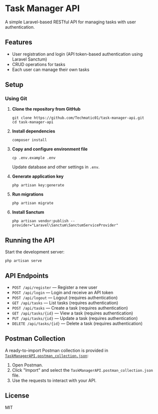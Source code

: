 # Task Manager API

A simple Laravel-based RESTful API for managing tasks with user authentication.

## Features

- User registration and login (API token-based authentication using Laravel Sanctum)
- CRUD operations for tasks
- Each user can manage their own tasks

## Setup

### Using Git

1. **Clone the repository from GitHub**
   ```
   git clone https://github.com/Techmatic01/task-manager-api.git
   cd task-manager-api
   ```

2. **Install dependencies**  
   ```
   composer install
   ```

3. **Copy and configure environment file**  
   ```
   cp .env.example .env
   ```
   Update database and other settings in `.env`.

4. **Generate application key**  
   ```
   php artisan key:generate
   ```

5. **Run migrations**  
   ```
   php artisan migrate
   ```

6. **Install Sanctum**  
   ```
   php artisan vendor:publish --provider="Laravel\Sanctum\SanctumServiceProvider"
   ```

## Running the API

Start the development server:
```
php artisan serve
```

## API Endpoints

- `POST /api/register` — Register a new user
- `POST /api/login` — Login and receive an API token
- `POST /api/logout` — Logout (requires authentication)
- `GET /api/tasks` — List tasks (requires authentication)
- `POST /api/tasks` — Create a task (requires authentication)
- `GET /api/tasks/{id}` — View a task (requires authentication)
- `PUT /api/tasks/{id}` — Update a task (requires authentication)
- `DELETE /api/tasks/{id}` — Delete a task (requires authentication)

## Postman Collection

A ready-to-import Postman collection is provided in [`TaskManagerAPI.postman_collection.json`](./TaskManagerAPI.postman_collection.json):

1. Open Postman.
2. Click "Import" and select the `TaskManagerAPI.postman_collection.json` file.
3. Use the requests to interact with your API.

## License

MIT
